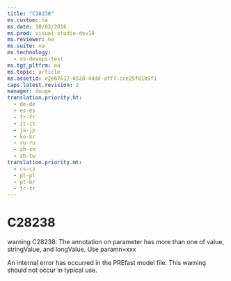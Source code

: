 ```yaml
---
title: "C28238"
ms.custom: na
ms.date: 10/03/2016
ms.prod: visual-studio-dev14
ms.reviewer: na
ms.suite: na
ms.technology: 
  - vs-devops-test
ms.tgt_pltfrm: na
ms.topic: article
ms.assetid: e2e67617-652d-44dd-aff7-cce25f81b9f1
caps.latest.revision: 2
manager: douge
translation.priority.ht: 
  - de-de
  - es-es
  - fr-fr
  - it-it
  - ja-jp
  - ko-kr
  - ru-ru
  - zh-cn
  - zh-tw
translation.priority.mt: 
  - cs-cz
  - pl-pl
  - pt-br
  - tr-tr
---
```

# C28238
warning C28238: The annotation on parameter has more than one of value, stringValue, and longValue. Use paramn=xxx  
  
 An internal error has occurred in the PREfast model file. This warning should not occur in typical use.
